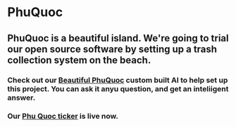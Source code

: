 # PhuQuoc

## PhuQuoc is a beautiful island. We're going to trial our open source software by setting up a trash collection system on the beach. 

### Check out our [Beautiful PhuQuoc](https://beta.character.ai/chat?char=ROpR3-0p90ouQ9fWpEmmK9HtBDLHC2OTZHT-1trtkQI) custom built AI to help set up this project. You can ask it anyu question, and get an inteliigent answer. 

### Our [Phu Quoc ticker](https://phuquoc.vercel.app) is live now. 
